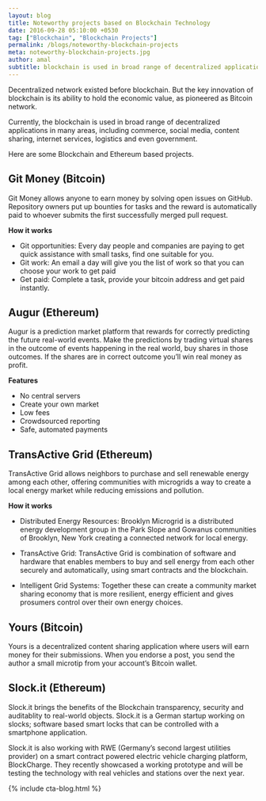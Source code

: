 ```yaml
---
layout: blog
title: Noteworthy projects based on Blockchain Technology
date: 2016-09-28 05:10:00 +0530
tag: ["Blockchain", "Blockchain Projects"]
permalink: /blogs/noteworthy-blockchain-projects
meta: noteworthy-blockchain-projects.jpg
author: amal
subtitle: blockchain is used in broad range of decentralized applications in many areas.
---
```



Decentralized network existed before blockchain. But the key innovation of blockchain is its ability to hold the economic value, as pioneered as Bitcoin network.

Currently, the blockchain is used in broad range of decentralized applications in many areas, including commerce, social media, content sharing, internet services, logistics and even government.

Here are some Blockchain and Ethereum based projects.

## Git Money  (Bitcoin)

Git Money allows anyone to earn money by solving open issues on GitHub. Repository owners put up bounties for tasks and the reward is automatically paid to whoever submits the first successfully merged pull request.

**How it works**

* Git opportunities: Every day people and companies are paying   to get quick assistance with small tasks, find one suitable for you.
* Git work: An email a day will give you the list of work so that you can choose your work to get paid
* Get paid: Complete a task, provide your bitcoin address and get paid instantly.


## Augur (Ethereum)

Augur is a prediction market platform that rewards for correctly predicting the future real-world events. Make the predictions by trading virtual shares in the outcome of events happening in the real world, buy shares in those outcomes. If the shares are in correct outcome you’ll win real money as profit.

**Features**

* No central servers
* Create your own market
* Low fees
* Crowdsourced reporting
* Safe, automated payments


## TransActive Grid (Ethereum)

TransActive Grid allows neighbors to purchase and sell renewable energy among each other, offering communities with microgrids a way to create a local energy market while reducing emissions and pollution.

**How it works**

* Distributed Energy Resources: Brooklyn Microgrid is a distributed energy development group in the Park Slope and Gowanus communities of Brooklyn, New York creating a connected network for local energy.

* TransActive Grid: TransActive Grid is combination of ​software ​and hardware ​that enables members to buy and sell energy from each other securely and automatically, using smart contracts and the blockchain.

* Intelligent Grid Systems: Together these can create a community market sharing economy that is more resilient, energy efficient and gives prosumers control over their own energy choices.


## Yours (Bitcoin)

Yours is a decentralized content sharing application where users will earn money for their submissions. When you endorse a post, you send the author a small microtip from your account’s Bitcoin wallet.


## Slock.it (Ethereum)

Slock.it brings the benefits of the Blockchain transparency, security and auditablity to real-world objects. Slock.it is a German startup working on slocks; software based smart locks that can be controlled with a smartphone application.

Slock.it is also working with RWE (Germany’s second largest utilities provider) on a smart contract powered electric vehicle charging platform, BlockCharge. They recently showcased a working prototype and will be testing the technology with real vehicles and stations over the next year.

{% include cta-blog.html %}
